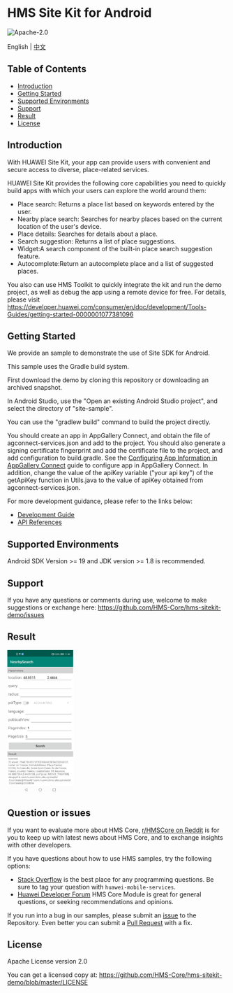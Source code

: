 HMS Site Kit for Android
===============================
![Apache-2.0](https://img.shields.io/badge/license-Apache-blue)

English | [中文](https://github.com/HMS-Core/hms-sitekit-demo/blob/master/README_ZH.md)

## Table of Contents

 * [Introduction](#Introduction)
 * [Getting Started](#getting-started)
 * [Supported Environments](#supported-environments)
 * [Support](#Support)
 * [Result](#Result)
 * [License](#License)

Introduction
------------

With HUAWEI Site Kit, your app can provide users with convenient and secure access to diverse, place-related services.

HUAWEI Site Kit provides the following core capabilities you need to quickly build apps with which your users can explore the world around them:

- Place search: Returns a place list based on keywords entered by the user.
- Nearby place search: Searches for nearby places based on the current location of the user's device.
- Place details: Searches for details about a place.
- Search suggestion: Returns a list of place suggestions.
- Widget:A search component of the built-in place search suggestion feature.
- Autocomplete:Return an autocomplete place and a list of suggested places.

You also can use HMS Toolkit to quickly integrate the kit and run the demo project, as well as debug the app using a remote device for free. For details, please visit https://developer.huawei.com/consumer/en/doc/development/Tools-Guides/getting-started-0000001077381096

Getting Started
---------------
We provide an sample to demonstrate the use of Site SDK for Android. 

This sample uses the Gradle build system.

First download the demo by cloning this repository or downloading an archived snapshot.

In Android Studio, use the "Open an existing Android Studio project", and select the directory of "site-sample".

You can use the "gradlew build" command to build the project directly.

You should create an app in AppGallery Connect, and obtain the file of agconnect-services.json and add to the project. You should also generate a signing certificate fingerprint  and add the certificate file to the project, and add configuration to build.gradle. See the [Configuring App Information in AppGallery Connect](https://developer.huawei.com/consumer/en/doc/development/HMSCore-Guides/android-sdk-config-agc-0000001050158579) guide to configure app in AppGallery Connect. In addition, change the value of the apiKey variable ("your api key") of the getApiKey function in Utils.java to the value of apiKey obtained from agconnect-services.json.



For more development guidance, please refer to the links below:

- [Development Guide](https://developer.huawei.com/consumer/en/doc/development/HMSCore-Guides/android-sdk-introduction-0000001050158571)
- [API References](https://developer.huawei.com/consumer/en/doc/development/HMSCore-References/package-summary-0000001064775040)

Supported Environments
-------

Android SDK Version >= 19 and JDK version >= 1.8 is recommended.

Support
-------

If you have any questions or comments during use, welcome to make suggestions or exchange here: https://github.com/HMS-Core/hms-sitekit-demo/issues

## Result

<img src="nearby-search.jpg" width = 30% height = 30%>

## Question or issues
If you want to evaluate more about HMS Core,
[r/HMSCore on Reddit](https://www.reddit.com/r/HuaweiDevelopers/
) is for you to keep up with latest news about HMS Core, and to exchange insights with other developers.

If you have questions about how to use HMS samples, try the following options:
- [Stack Overflow](https://stackoverflow.com/questions/tagged/huawei-mobile-services) is the best place for any programming questions. Be sure to tag your question with 
`huawei-mobile-services`.
- [Huawei Developer Forum](https://forums.developer.huawei.com/forumPortal/en/home?fid=0101187876626530001) HMS Core Module is great for general questions, or seeking recommendations and opinions.

If you run into a bug in our samples, please submit an [issue](https://github.com/HMS-Core/hms-sitekit-demo/issues) to the Repository. Even better you can submit a [Pull Request](https://github.com/HMS-Core/hms-sitekit-demo/pulls) with a fix.

License
-------
Apache License version 2.0

You can get a licensed copy at: https://github.com/HMS-Core/hms-sitekit-demo/blob/master/LICENSE

